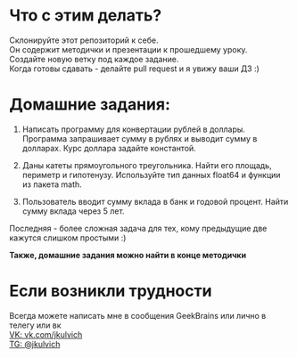 # Что с этим делать?

Склонируйте этот репозиторий к себе.  
Он содержит методички и презентации к прошедшему уроку.  
Создайте новую ветку под каждое задание.  
Когда готовы сдавать - делайте pull request и я увижу ваши ДЗ :)  
  
# Домашние задания:
  
1. Написать программу для конвертации рублей в доллары. Программа запрашивает сумму в рублях и выводит сумму в долларах. Курс доллара задайте константой.  
  
2. Даны катеты прямоугольного треугольника. Найти его площадь, периметр и гипотенузу. Используйте тип данных float64 и функции из пакета math.  

3. Пользователь вводит сумму вклада в банк и годовой процент. Найти сумму вклада через 5 лет.  

Последняя - более сложная задача для тех, кому предыдущие две кажутся слишком простыми :)  
  
**Также, домашние задания можно найти в конце методички**

# Если возникли трудности

Всегда можете написать мне в сообщения GeekBrains или лично в телегу или вк  
[VK: vk.com/jkulvich](https://vk.com/jkulvich)  
[TG: @jkulvich](https://t.me/jkulvich)  
